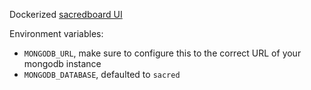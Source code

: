 Dockerized [sacredboard UI](https://github.com/chovanecm/sacredboard)

Environment variables:

- `MONGODB_URL`, make sure to configure this to the correct URL of your mongodb instance
- `MONGODB_DATABASE`, defaulted to `sacred`
